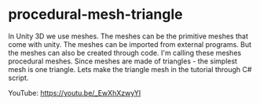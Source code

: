 # procedural-mesh-triangle
In Unity 3D we use meshes. The meshes can be the primitive meshes that come with unity. The meshes can be imported from external programs. But the meshes can also be created through code. I'm calling these meshes procedural meshes. Since meshes are made of triangles - the simplest mesh is one triangle. Lets make the triangle mesh in the tutorial through C# script.

YouTube:   https://youtu.be/_EwXhXzwyYI
